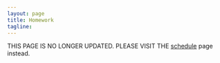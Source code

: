 ```yaml
---
layout: page
title: Homework
tagline: 
---
```


THIS PAGE IS NO LONGER UPDATED. PLEASE VISIT THE [schedule](schedule.html) page instead.

<!--

Homework assignments will be posted here, in general organized by due date. Unless otherwise specified, parts of homework assignments that need to be handed in should be handed in via your personal Google Drive folder that only you and the instructor have access to. Unless specified below, the deadline for completing homework is before the beginning of class on the due date.

<!-- **Collaboration on homework is expected and encouraged, although you must write up your own assignment. No copying or cutting and pasting.** 

_Due Thursday, 10/5, 5pm_ 

 - [Lab 3](../assets/labs/lab3-regress/lab3-regress.pdf) must be handed in by 5pm.

_Due Tuesday, 10/3, before class_ 

 - Watch [these four short videos (4-6 min each) on linear regression](https://www.youtube.com/playlist?list=PLkIselvEzpM63ikRfN41DNIhSgzboELOM)

_Due Friday, 9/29, 5pm_ 

 - Link to final Lab 2 document must be entered in [this Google Form](https://goo.gl/forms/PwnNsDonBAHxlx1r1) by 5pm.

_Due Thursday, 9/28_

 - Read Kaplan, Chapters 6 and 7.

_Due Thursday, 9/21, 5pm_ 

 - Topic for Lab 2 must be entered in [this Google Form](https://goo.gl/forms/PwnNsDonBAHxlx1r1) by 5pm.
 - On your own, complete the in-class visualization exercise for slide 7 of [Lecture 3](../assets/lectures/lecture3-data-viz/lecture3-data-viz.pdf)  (The Bachelorette visualization). You should write down the variables displayed, 2 things you like about the graphic, 2 things you don't like, and sketch out the tidy data you think could have been used to create this data graphic.

_Due Tuesday, 9/19_ 

 - Read the [data visualization reading list](data-viz-reading-list.html).
 - Read Kaplan, Chapter 3: Describing Variation.

-->